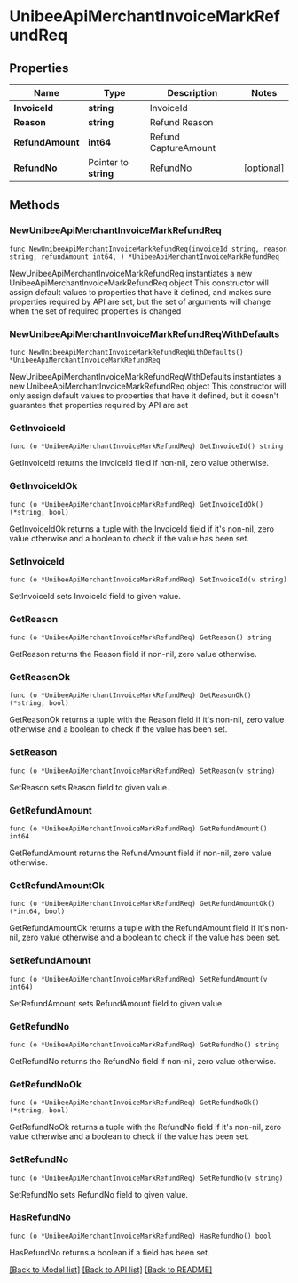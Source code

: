 # UnibeeApiMerchantInvoiceMarkRefundReq

## Properties

Name | Type | Description | Notes
------------ | ------------- | ------------- | -------------
**InvoiceId** | **string** | InvoiceId | 
**Reason** | **string** | Refund Reason | 
**RefundAmount** | **int64** | Refund CaptureAmount | 
**RefundNo** | Pointer to **string** | RefundNo | [optional] 

## Methods

### NewUnibeeApiMerchantInvoiceMarkRefundReq

`func NewUnibeeApiMerchantInvoiceMarkRefundReq(invoiceId string, reason string, refundAmount int64, ) *UnibeeApiMerchantInvoiceMarkRefundReq`

NewUnibeeApiMerchantInvoiceMarkRefundReq instantiates a new UnibeeApiMerchantInvoiceMarkRefundReq object
This constructor will assign default values to properties that have it defined,
and makes sure properties required by API are set, but the set of arguments
will change when the set of required properties is changed

### NewUnibeeApiMerchantInvoiceMarkRefundReqWithDefaults

`func NewUnibeeApiMerchantInvoiceMarkRefundReqWithDefaults() *UnibeeApiMerchantInvoiceMarkRefundReq`

NewUnibeeApiMerchantInvoiceMarkRefundReqWithDefaults instantiates a new UnibeeApiMerchantInvoiceMarkRefundReq object
This constructor will only assign default values to properties that have it defined,
but it doesn't guarantee that properties required by API are set

### GetInvoiceId

`func (o *UnibeeApiMerchantInvoiceMarkRefundReq) GetInvoiceId() string`

GetInvoiceId returns the InvoiceId field if non-nil, zero value otherwise.

### GetInvoiceIdOk

`func (o *UnibeeApiMerchantInvoiceMarkRefundReq) GetInvoiceIdOk() (*string, bool)`

GetInvoiceIdOk returns a tuple with the InvoiceId field if it's non-nil, zero value otherwise
and a boolean to check if the value has been set.

### SetInvoiceId

`func (o *UnibeeApiMerchantInvoiceMarkRefundReq) SetInvoiceId(v string)`

SetInvoiceId sets InvoiceId field to given value.


### GetReason

`func (o *UnibeeApiMerchantInvoiceMarkRefundReq) GetReason() string`

GetReason returns the Reason field if non-nil, zero value otherwise.

### GetReasonOk

`func (o *UnibeeApiMerchantInvoiceMarkRefundReq) GetReasonOk() (*string, bool)`

GetReasonOk returns a tuple with the Reason field if it's non-nil, zero value otherwise
and a boolean to check if the value has been set.

### SetReason

`func (o *UnibeeApiMerchantInvoiceMarkRefundReq) SetReason(v string)`

SetReason sets Reason field to given value.


### GetRefundAmount

`func (o *UnibeeApiMerchantInvoiceMarkRefundReq) GetRefundAmount() int64`

GetRefundAmount returns the RefundAmount field if non-nil, zero value otherwise.

### GetRefundAmountOk

`func (o *UnibeeApiMerchantInvoiceMarkRefundReq) GetRefundAmountOk() (*int64, bool)`

GetRefundAmountOk returns a tuple with the RefundAmount field if it's non-nil, zero value otherwise
and a boolean to check if the value has been set.

### SetRefundAmount

`func (o *UnibeeApiMerchantInvoiceMarkRefundReq) SetRefundAmount(v int64)`

SetRefundAmount sets RefundAmount field to given value.


### GetRefundNo

`func (o *UnibeeApiMerchantInvoiceMarkRefundReq) GetRefundNo() string`

GetRefundNo returns the RefundNo field if non-nil, zero value otherwise.

### GetRefundNoOk

`func (o *UnibeeApiMerchantInvoiceMarkRefundReq) GetRefundNoOk() (*string, bool)`

GetRefundNoOk returns a tuple with the RefundNo field if it's non-nil, zero value otherwise
and a boolean to check if the value has been set.

### SetRefundNo

`func (o *UnibeeApiMerchantInvoiceMarkRefundReq) SetRefundNo(v string)`

SetRefundNo sets RefundNo field to given value.

### HasRefundNo

`func (o *UnibeeApiMerchantInvoiceMarkRefundReq) HasRefundNo() bool`

HasRefundNo returns a boolean if a field has been set.


[[Back to Model list]](../README.md#documentation-for-models) [[Back to API list]](../README.md#documentation-for-api-endpoints) [[Back to README]](../README.md)


